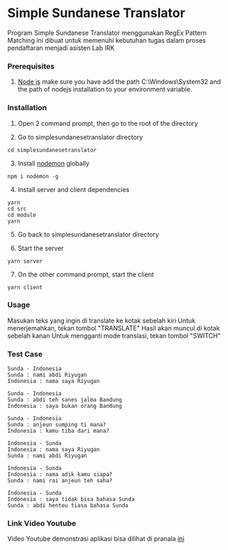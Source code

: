 # Simple Sundanese Translator
Program Simple Sundanese Translator menggunakan RegEx Pattern Matching ini dibuat untuk memenuhi kebutuhan tugas dalam proses pendaftaran menjadi asisten Lab IRK

### Prerequisites
1. [Node js](https://nodejs.org/en/)
make sure you have add the path C:\Windows\System32 and the path of nodejs installation to your environment variable.

### Installation
1. Open 2 command prompt, then go to the root of the directory

2. Go to simplesundanesetranslator directory

```
cd simplesundanesetranslator
```

3. Install [nodemon](https://github.com/remy/nodemon) globally

```
npm i nodemon -g
```

4. Install server and client dependencies

```
yarn
cd src
cd module
yarn
```

5. Go back to simplesundanesetranslator directory

6. Start the server

```
yarn server
```

7. On the other command prompt, start the client

```
yarn client
```

### Usage
Masukan teks yang ingin di translate ke kotak sebelah kiri
Untuk menerjemahkan, tekan tombol "TRANSLATE"
Hasil akan muncul di kotak sebelah kanan
Untuk mengganti mode translasi, tekan tombol "SWITCH"

### Test Case
```
Sunda - Indonesia
Sunda : nami abdi Riyugan
Indonesia : nama saya Riyugan
```

```
Sunda - Indonesia
Sunda : abdi teh sanes jalma Bandung
Indonesia : saya bukan orang Bandung
```

```
Sunda - Indonesia
Sunda : anjeun sumping ti mana?
Indonesia : kamu tiba dari mana?
```

```
Indonesia - Sunda
Indonesia : nama saya Riyugan
Sunda : nami abdi Riyugan
```

```
Indonesia - Sunda
Indonesia : nama adik kamu siapa?
Sunda : nami rai anjeun teh saha?
```

```
Indonesia - Sunda
Indonesia : saya tidak bisa bahasa Sunda
Sunda : abdi henteu tiasa bahasa Sunda
```

### Link Video Youtube
Video Youtube demonstrasi aplikasi bisa dilihat di pranala [ini](https://youtu.be/bYZGIXb5yvU)